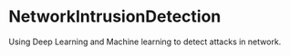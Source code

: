 # NetworkIntrusionDetection
Using Deep Learning and Machine learning to detect attacks in network. 
